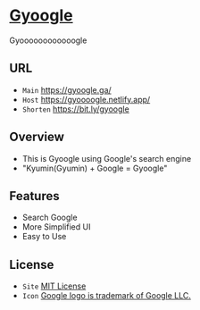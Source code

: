 # [Gyoogle](https://gyoooogle.netlify.app/)
Gyoooooooooooogle

## URL
 - `Main` https://gyoogle.ga/
 - `Host` https://gyoooogle.netlify.app/
 - `Shorten` https://bit.ly/gyoogle

## Overview
 - This is Gyoogle using Google's search engine
 - "Kyumin(Gyumin) + Google = Gyoogle"

## Features
 - Search Google
 - More Simplified UI
 - Easy to Use

## License
 - `Site` [MIT License](LICENSE)
 - `Icon` [Google logo is trademark of Google LLC.](https://about.google/brand-resource-center/brand-elements/#google-logo)
